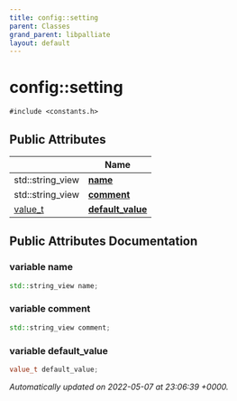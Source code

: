 ```yaml
---
title: config::setting
parent: Classes
grand_parent: libpalliate
layout: default
---
```


# config::setting






`#include <constants.h>`

## Public Attributes

|                | Name           |
| -------------- | -------------- |
| std::string_view | **[name](/libpalliate/generated/Classes/structconfig_1_1setting#variable-name)**  |
| std::string_view | **[comment](/libpalliate/generated/Classes/structconfig_1_1setting#variable-comment)**  |
| [value_t](/libpalliate/generated/Namespaces/namespaceconfig#using-value-t) | **[default_value](/libpalliate/generated/Classes/structconfig_1_1setting#variable-default-value)**  |

## Public Attributes Documentation

### variable name

```cpp
std::string_view name;
```


### variable comment

```cpp
std::string_view comment;
```


### variable default_value

```cpp
value_t default_value;
```



_Automatically updated on 2022-05-07 at 23:06:39 +0000._